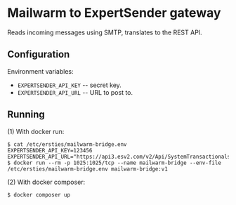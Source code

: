 # Mailwarm to ExpertSender gateway

Reads incoming messages using SMTP, translates to the REST API.


## Configuration

Environment variables:

- `EXPERTSENDER_API_KEY` -- secret key.
- `EXPERTSENDER_API_URL` -- URL to post to.


## Running

(1) With docker run:

```
$ cat /etc/ersties/mailwarm-bridge.env
EXPERTSENDER_API_KEY=123456
EXPERTSENDER_API_URL="https://api3.esv2.com/v2/Api/SystemTransactionals/6"
$ docker run --rm -p 1025:1025/tcp --name mailwarm-bridge --env-file /etc/ersties/mailwarm-bridge.env mailwarm-bridge:v1
```

(2) With docker composer:

```
$ docker composer up
```
